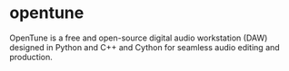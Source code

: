 # opentune
OpenTune is a free and open-source digital audio workstation (DAW) designed in Python and C++ and Cython for seamless audio editing and production.
